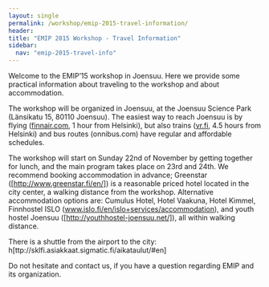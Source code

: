 ```yaml
---
layout: single
permalink: /workshop/emip-2015-travel-information/
header:
title: "EMIP 2015 Workshop - Travel Information"
sidebar:
  nav: "emip-2015-travel-info"
---
```


Welcome to the EMIP’15 workshop in Joensuu. Here we provide some practical information about traveling to the workshop and about accommodation.

The workshop will be organized in Joensuu, at the Joensuu Science Park (Länsikatu 15, 80110 Joensuu). The easiest way to reach Joensuu is by flying ([finnair.com](http://www.finnair.com/), 1 hour from Helsinki), but also trains ([vr.fi](https://www.vr.fi/), 4.5 hours from Helsinki) and bus routes (onnibus.com) have regular and affordable schedules.

The workshop will start on Sunday 22nd of November by getting together for lunch, and the main program takes place on 23rd and 24th. We recommend booking accommodation in advance; Greenstar ([http://www.greenstar.fi/en/]) is a reasonable priced hotel located in the city center, a walking distance from the workshop. Alternative accommodation options are: Cumulus Hotel, Hotel Vaakuna, Hotel Kimmel, Finnhostel ISLO (www.islo.fi/en/islo+services/accommodation), and youth hostel Joensuu ([http://youthhostel-joensuu.net/]), all within walking distance.

There is a shuttle from the airport to the city: h[ttp://sklfi.asiakkaat.sigmatic.fi/aikataulut/#en]

Do not hesitate and contact us, if you have a question regarding EMIP and its organization.
